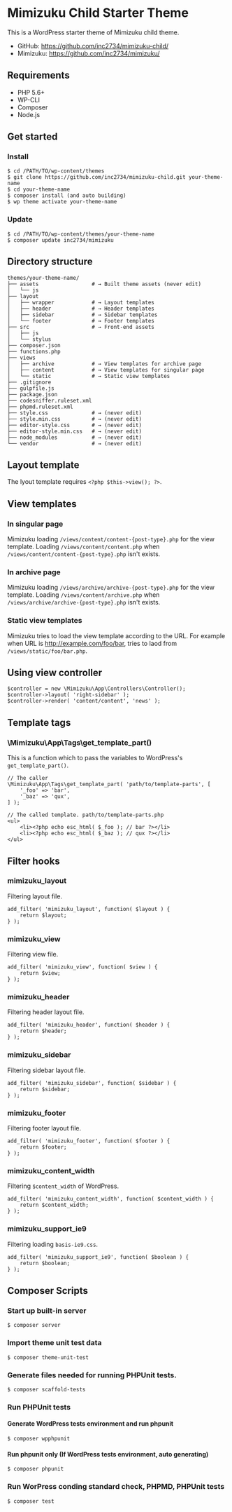 # Mimizuku Child Starter Theme

This is a WordPress starter theme of Mimizuku child theme.

* GitHub: https://github.com/inc2734/mimizuku-child/
* Mimizuku: https://github.com/inc2734/mimizuku/

## Requirements
* PHP 5.6+
* WP-CLI
* Composer
* Node.js

## Get started
### Install
```
$ cd /PATH/TO/wp-content/themes
$ git clone https://github.com/inc2734/mimizuku-child.git your-theme-name
$ cd your-theme-name
$ composer install (and auto building)
$ wp theme activate your-theme-name
```

### Update
```
$ cd /PATH/TO/wp-content/themes/your-theme-name
$ composer update inc2734/mimizuku
```

## Directory structure
```
themes/your-theme-name/
├── assets                 # → Built theme assets (never edit)
│   └── js
├── layout
│   ├── wrapper            # → Layout templates
│   ├── header             # → Header templates
│   ├── sidebar            # → Sidebar templates
│   └── footer             # → Footer templates
├── src                    # → Front-end assets
│   ├── js
│   └── stylus
├── composer.json
├── functions.php
├── views
│   ├── archive            # → View templates for archive page
│   ├── content            # → View templates for singular page
│   └── static             # → Static view templates
├── .gitignore
├── gulpfile.js
├── package.json
├── codesniffer.ruleset.xml
├── phpmd.ruleset.xml
├── style.css              # → (never edit)
├── style.min.css          # → (never edit)
├── editor-style.css       # → (never edit)
├── editor-style.min.css   # → (never edit)
├── node_modules           # → (never edit)
└── vendor                 # → (never edit)
```

## Layout template

The lyout template requires `<?php $this->view(); ?>`.

## View templates

### In singular page

Mimizuku loading `/views/content/content-{post-type}.php` for the view template.
Loading `/views/content/content.php` when `/views/content/content-{post-type}.php` isn't exists.

### In archive page

Mimizuku loading `/views/archive/archive-{post-type}.php` for the view template.
Loading `/views/content/archive.php` when `/views/archive/archive-{post-type}.php` isn't exists.

### Static view templates

Mimizuku tries to load the view template according to the URL. For example when URL is http://example.com/foo/bar, tries to laod from `/views/static/foo/bar.php`.

## Using view controller
```
$controller = new \Mimizuku\App\Controllers\Controller();
$controller->layout( 'right-sidebar' );
$controller->render( 'content/content', 'news' );
```

## Template tags

### \\Mimizuku\\App\\Tags\\get_template_part()

This is a function which to pass the variables to WordPress's `get_template_part()`.

```
// The caller
\Mimizuku\App\Tags\get_template_part( 'path/to/template-parts', [
	'_foo' => 'bar',
	'_baz' => 'qux',
] );

// The called template. path/to/template-parts.php
<ul>
	<li><?php echo esc_html( $_foo ); // bar ?></li>
	<li><?php echo esc_html( $_baz ); // qux ?></li>
</ul>
```

## Filter hooks

### mimizuku_layout

Filtering layout file.

```
add_filter( 'mimizuku_layout', function( $layout ) {
	return $layout;
} );
```

### mimizuku_view

Filtering view file.

```
add_filter( 'mimizuku_view', function( $view ) {
	return $view;
} );
```

### mimizuku_header

Filtering header layout file.

```
add_filter( 'mimizuku_header', function( $header ) {
	return $header;
} );
```

### mimizuku_sidebar

Filtering sidebar layout file.

```
add_filter( 'mimizuku_sidebar', function( $sidebar ) {
	return $sidebar;
} );
```

### mimizuku_footer

Filtering footer layout file.

```
add_filter( 'mimizuku_footer', function( $footer ) {
	return $footer;
} );
```

### mimizuku_content_width

Filtering `$content_width` of WordPress.

```
add_filter( 'mimizuku_content_width', function( $content_width ) {
	return $content_width;
} );
```

### mimizuku_support_ie9

Filtering loading `basis-ie9.css`.

```
add_filter( 'mimizuku_support_ie9', function( $boolean ) {
	return $boolean;
} );
```

## Composer Scripts

### Start up built-in server
```
$ composer server
```

### Import theme unit test data
```
$ composer theme-unit-test
```

### Generate files needed for running PHPUnit tests.
```
$ composer scaffold-tests
```

### Run PHPUnit tests
#### Generate WordPress tests environment and run phpunit
```
$ composer wpphpunit
```

#### Run phpunit only (If WordPress tests environment, auto generating)
```
$ composer phpunit
```

### Run WorPress conding standard check, PHPMD, PHPUnit tests
```
$ composer test
```
